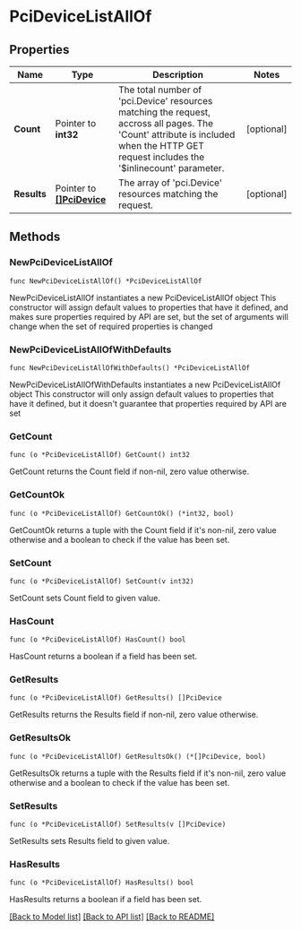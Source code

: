 # PciDeviceListAllOf

## Properties

Name | Type | Description | Notes
------------ | ------------- | ------------- | -------------
**Count** | Pointer to **int32** | The total number of &#39;pci.Device&#39; resources matching the request, accross all pages. The &#39;Count&#39; attribute is included when the HTTP GET request includes the &#39;$inlinecount&#39; parameter. | [optional] 
**Results** | Pointer to [**[]PciDevice**](pci.Device.md) | The array of &#39;pci.Device&#39; resources matching the request. | [optional] 

## Methods

### NewPciDeviceListAllOf

`func NewPciDeviceListAllOf() *PciDeviceListAllOf`

NewPciDeviceListAllOf instantiates a new PciDeviceListAllOf object
This constructor will assign default values to properties that have it defined,
and makes sure properties required by API are set, but the set of arguments
will change when the set of required properties is changed

### NewPciDeviceListAllOfWithDefaults

`func NewPciDeviceListAllOfWithDefaults() *PciDeviceListAllOf`

NewPciDeviceListAllOfWithDefaults instantiates a new PciDeviceListAllOf object
This constructor will only assign default values to properties that have it defined,
but it doesn't guarantee that properties required by API are set

### GetCount

`func (o *PciDeviceListAllOf) GetCount() int32`

GetCount returns the Count field if non-nil, zero value otherwise.

### GetCountOk

`func (o *PciDeviceListAllOf) GetCountOk() (*int32, bool)`

GetCountOk returns a tuple with the Count field if it's non-nil, zero value otherwise
and a boolean to check if the value has been set.

### SetCount

`func (o *PciDeviceListAllOf) SetCount(v int32)`

SetCount sets Count field to given value.

### HasCount

`func (o *PciDeviceListAllOf) HasCount() bool`

HasCount returns a boolean if a field has been set.

### GetResults

`func (o *PciDeviceListAllOf) GetResults() []PciDevice`

GetResults returns the Results field if non-nil, zero value otherwise.

### GetResultsOk

`func (o *PciDeviceListAllOf) GetResultsOk() (*[]PciDevice, bool)`

GetResultsOk returns a tuple with the Results field if it's non-nil, zero value otherwise
and a boolean to check if the value has been set.

### SetResults

`func (o *PciDeviceListAllOf) SetResults(v []PciDevice)`

SetResults sets Results field to given value.

### HasResults

`func (o *PciDeviceListAllOf) HasResults() bool`

HasResults returns a boolean if a field has been set.


[[Back to Model list]](../README.md#documentation-for-models) [[Back to API list]](../README.md#documentation-for-api-endpoints) [[Back to README]](../README.md)


